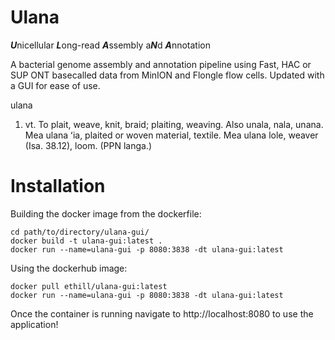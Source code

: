 # Ulana
***U***nicellular ***L***ong-read ***A***ssembly a***N***d ***A***nnotation

A bacterial genome assembly and annotation pipeline using Fast, HAC or SUP ONT basecalled data from MinION and Flongle flow cells. Updated with a GUI for ease of use.

ulana

1. vt. To plait, weave, knit, braid; plaiting, weaving. Also unala, nala, unana. Mea ulana ʻia, plaited or woven material, textile. Mea ulana lole, weaver (Isa. 38.12), loom. (PPN langa.)

# Installation

Building the docker image from the dockerfile:
```
cd path/to/directory/ulana-gui/
docker build -t ulana-gui:latest .
docker run --name=ulana-gui -p 8080:3838 -dt ulana-gui:latest
```

Using the dockerhub image:
```
docker pull ethill/ulana-gui:latest
docker run --name=ulana-gui -p 8080:3838 -dt ulana-gui:latest
```

Once the container is running navigate to http://localhost:8080 to use the application!
